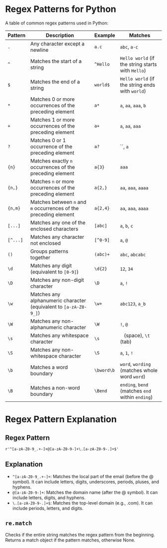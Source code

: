 # Regex Patterns for Python

A table of common regex patterns used in Python:

**Pattern**            | **Description**                                               | **Example**                           | **Matches**                                 
------------------------|---------------------------------------------------------------|---------------------------------------|--------------------------------------------- 
`.`                    | Any character except a newline                                | `a.c`                                 | `abc`, `a-c`                              
`^`                    | Matches the start of a string                                 | `^Hello`                              | `Hello world` (if the string starts with `Hello`) 
`$`                    | Matches the end of a string                                   | `world$`                              | `Hello world` (if the string ends with `world`) 
`*`                    | Matches 0 or more occurrences of the preceding element        | `a*`                                  | `a`, `aa`, `aaa`, `b`                      
`+`                    | Matches 1 or more occurrences of the preceding element        | `a+`                                  | `a`, `aa`, `aaa`                           
`?`                    | Matches 0 or 1 occurrence of the preceding element            | `a?`                                  | ``, `a`                                    
`{n}`                  | Matches exactly `n` occurrences of the preceding element      | `a{3}`                                | `aaa`                                      
`{n,}`                 | Matches `n` or more occurrences of the preceding element       | `a{2,}`                               | `aa`, `aaa`, `aaaa`                        
`{n,m}`                | Matches between `n` and `m` occurrences of the preceding element | `a{2,4}`                             | `aa`, `aaa`, `aaaa`                        
`[...]`                 | Matches any one of the enclosed characters                     | `[abc]`                               | `a`, `b`, `c`                              
`[^...]`                | Matches any character not enclosed                             | `[^0-9]`                              | `a`, `@`                                   
`()`                   | Groups patterns together                                     | `(abc)+`                              | `abc`, `abcabc`                            
`\d`                   | Matches any digit (equivalent to `[0-9]`)                      | `\d{2}`                               | `12`, `34`                                 
`\D`                   | Matches any non-digit character                                | `\D`                                  | `a`, `!`                                   
`\w`                   | Matches any alphanumeric character (equivalent to `[a-zA-Z0-9_]`) | `\w+`                                | `abc123`, `a_b`                            
`\W`                   | Matches any non-alphanumeric character                        | `\W`                                  | `!`, `@`                                   
`\s`                   | Matches any whitespace character                               | `\s`                                  | ` ` (space), `\t` (tab)                    
`\S`                   | Matches any non-whitespace character                          | `\S`                                  | `a`, `1`, `!`                              
`\b`                   | Matches a word boundary                                      | `\bword\b`                             | `word`, `wording` (matches whole word `word`) 
`\B`                   | Matches a non-word boundary                                  | `\Bend`                                | `ending`, `bend` (matches `end` within `ending`) 



# Regex Pattern Explanation

## Regex Pattern
`r'^[a-zA-Z0-9_.+-]+@[a-zA-Z0-9-]+\.[a-zA-Z0-9-.]+$'`

## Explanation

- `^[a-zA-Z0-9_.+-]+`: Matches the local part of the email (before the @ symbol). It can include letters, digits, underscores, periods, pluses, and hyphens.
- `@[a-zA-Z0-9-]+`: Matches the domain name (after the @ symbol). It can include letters, digits, and hyphens.
- `\.[a-zA-Z0-9-.]+$`: Matches the top-level domain (e.g., .com). It can include periods, letters, and digits.

## `re.match`

Checks if the entire string matches the regex pattern from the beginning. Returns a match object if the pattern matches, otherwise None.

